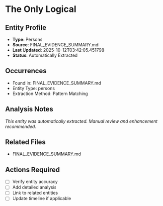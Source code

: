 # The Only Logical

## Entity Profile
- **Type**: Persons
- **Source**: FINAL_EVIDENCE_SUMMARY.md
- **Last Updated**: 2025-10-12T03:42:05.451798
- **Status**: Automatically Extracted

## Occurrences
- Found in: FINAL_EVIDENCE_SUMMARY.md
- Entity Type: persons
- Extraction Method: Pattern Matching

## Analysis Notes
*This entity was automatically extracted. Manual review and enhancement recommended.*

## Related Files
- FINAL_EVIDENCE_SUMMARY.md

## Actions Required
- [ ] Verify entity accuracy
- [ ] Add detailed analysis
- [ ] Link to related entities
- [ ] Update timeline if applicable
